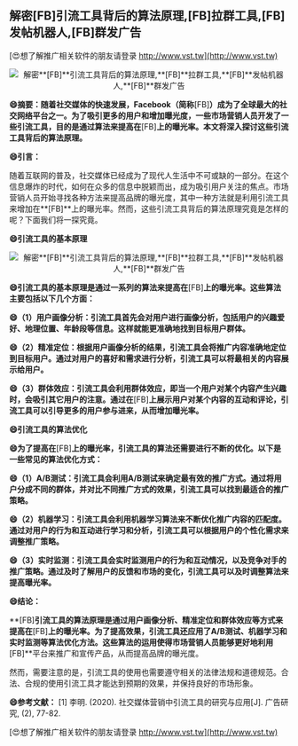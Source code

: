 ## **解密**[FB]**引流工具背后的算法原理,**[FB]**拉群工具,**[FB]**发帖机器人,**[FB]**群发广告**

[😍想了解推广相关软件的朋友请登录 http://www.vst.tw](http://www.vst.tw)

 <center><img src="https://vst.tw/MP4/tuiguang/png/0.png" alt="解密**[FB]**引流工具背后的算法原理,**[FB]**拉群工具,**[FB]**发帖机器人,**[FB]**群发广告"></center>

**😄摘要：随着社交媒体的快速发展，Facebook（简称**[FB]**）成为了全球最大的社交网络平台之一。为了吸引更多的用户和增加曝光度，一些市场营销人员开发了一些引流工具，目的是通过算法来提高在**[FB]**上的曝光率。本文将深入探讨这些引流工具背后的算法原理。**

**😄引言：**

随着互联网的普及，社交媒体已经成为了现代人生活中不可或缺的一部分。在这个信息爆炸的时代，如何在众多的信息中脱颖而出，成为吸引用户关注的焦点。市场营销人员开始寻找各种方法来提高品牌的曝光度，其中一种方法就是利用引流工具来增加在**[FB]**上的曝光率。然而，这些引流工具背后的算法原理究竟是怎样的呢？下面我们将一探究竟。

**😄引流工具的基本原理**

 <center><img src="https://vst.tw/MP4/tuiguang/png/5.png" alt="解密**[FB]**引流工具背后的算法原理,**[FB]**拉群工具,**[FB]**发帖机器人,**[FB]**群发广告"></center>

**😄引流工具的基本原理是通过一系列的算法来提高在**[FB]**上的曝光率。这些算法主要包括以下几个方面：**

**😄（1）用户画像分析：引流工具首先会对用户进行画像分析，包括用户的兴趣爱好、地理位置、年龄段等信息。这样就能更准确地找到目标用户群体。**

**😄（2）精准定位：根据用户画像分析的结果，引流工具会将推广内容准确地定位到目标用户。通过对用户的喜好和需求进行分析，引流工具可以将最相关的内容展示给用户。**

**😄（3）群体效应：引流工具会利用群体效应，即当一个用户对某个内容产生兴趣时，会吸引其它用户的注意。通过在**[FB]**上展示用户对某个内容的互动和评论，引流工具可以引导更多的用户参与进来，从而增加曝光率。**

**😄引流工具的算法优化**

**😄为了提高在**[FB]**上的曝光率，引流工具的算法还需要进行不断的优化。以下是一些常见的算法优化方式：**

**😄（1）A/B测试：引流工具会利用A/B测试来确定最有效的推广方式。通过将用户分成不同的群体，并对比不同推广方式的效果，引流工具可以找到最适合的推广策略。**

**😄（2）机器学习：引流工具会利用机器学习算法来不断优化推广内容的匹配度。通过对用户的行为和互动进行学习和分析，引流工具可以根据用户的个性化需求来调整推广策略。**

**😄（3）实时监测：引流工具会实时监测用户的行为和互动情况，以及竞争对手的推广策略。通过及时了解用户的反馈和市场的变化，引流工具可以及时调整算法来提高曝光率。**

**😄结论：**

**[FB]**引流工具的算法原理是通过用户画像分析、精准定位和群体效应等方式来提高在**[FB]**上的曝光率。为了提高效果，引流工具还应用了A/B测试、机器学习和实时监测等算法优化方法。这些算法的运用使得市场营销人员能够更好地利用**[FB]**平台来推广和宣传产品，从而提高品牌的曝光度。

然而，需要注意的是，引流工具的使用也需要遵守相关的法律法规和道德规范。合法、合规的使用引流工具才能达到预期的效果，并保持良好的市场形象。

**😄参考文献：**
[1] 李明. (2020). 社交媒体营销中引流工具的研究与应用[J]. 广告研究, (2), 77-82.

[😍想了解推广相关软件的朋友请登录 http://www.vst.tw](http://www.vst.tw)




